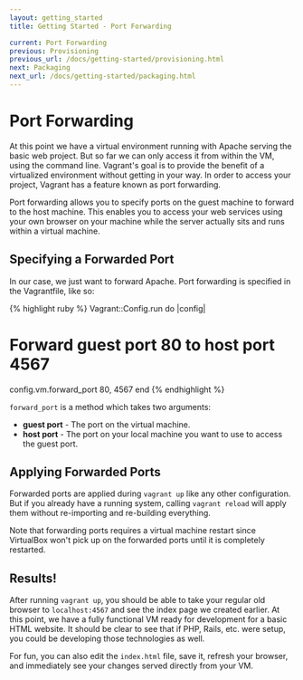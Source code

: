 ```yaml
---
layout: getting_started
title: Getting Started - Port Forwarding

current: Port Forwarding
previous: Provisioning
previous_url: /docs/getting-started/provisioning.html
next: Packaging
next_url: /docs/getting-started/packaging.html
---
```

# Port Forwarding

At this point we have a virtual environment running with Apache serving
the basic web project. But so far we can only access it from within the
VM, using the command line. Vagrant's goal is to provide the benefit of
a virtualized environment without getting in your way. In order to access
your project, Vagrant has a feature known as port forwarding.

Port forwarding allows you to specify ports on the guest machine to forward
to the host machine. This enables you to access your web services using
your own browser on your machine while the server actually sits and runs
within a virtual machine.

## Specifying a Forwarded Port

In our case, we just want to forward Apache. Port forwarding is specified
in the Vagrantfile, like so:

{% highlight ruby %}
Vagrant::Config.run do |config|
  # Forward guest port 80 to host port 4567
  config.vm.forward_port 80, 4567
end
{% endhighlight %}

`forward_port` is a method which takes two arguments:

* **guest port** - The port on the virtual machine.
* **host port** - The port on your local machine you want to use to access
  the guest port.

## Applying Forwarded Ports

Forwarded ports are applied during `vagrant up` like any other configuration.
But if you already have a running system, calling `vagrant reload` will
apply them without re-importing and re-building everything.

Note that forwarding ports requires a virtual machine restart since VirtualBox
won't pick up on the forwarded ports until it is completely restarted.

## Results!

After running `vagrant up`, you should be able to take your
regular old browser to `localhost:4567` and see the index page we created
earlier. At this point, we have a fully functional VM ready for development for
a basic HTML website. It should be clear to see that if PHP, Rails, etc.
were setup, you could be developing those technologies as well.

For fun, you can also edit the `index.html` file, save it, refresh your
browser, and immediately see your changes served directly from your VM.
